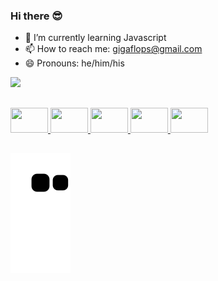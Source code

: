 ### Hi there 😎

- 🌱 I’m currently learning Javascript
- 📫 How to reach me: gigaflops@gmail.com
- 😄 Pronouns: he/him/his

<div>
  <a href="https://github.com/oGigaflops">
  <img height="48%" src="https://github-readme-stats.vercel.app/api?username=ogigaflops&show_icons=true&theme=noctis_minimus&include_all_commits=true&count_private=true"/>
<!--  <img height="48%" src="https://github-readme-stats.vercel.app/api/top-langs/?username=ogigaflops&layout=compact&langs_count=16&theme=noctis_minimus"/> -->
</div>

##

<div>
  <img src="https://cdn.jsdelivr.net/gh/devicons/devicon/icons/javascript/javascript-plain.svg", height=40px, width=60px />
  <img src="https://cdn.jsdelivr.net/gh/devicons/devicon/icons/nodejs/nodejs-plain-wordmark.svg", height=40px, width=60px />
  <img src="https://cdn.jsdelivr.net/gh/devicons/devicon/icons/html5/html5-plain-wordmark.svg" height=40px, width=60px />
  <img src="https://cdn.jsdelivr.net/gh/devicons/devicon/icons/css3/css3-plain-wordmark.svg" height=40px, width=60px />
  <img src="https://cdn.jsdelivr.net/gh/devicons/devicon/icons/rust/rust-plain.svg" height=40px, width=60px />
</div>

##

  ![Snake animation](https://github.com/oGigaflops/oGigaflops/blob/output/github-contribution-grid-snake.svg)

<!--
**oGigaflops/oGigaflops** is a ✨ _special_ ✨ repository because its `README.md` (this file) appears on your GitHub profile.

Here are some ideas to get you started:

- 🔭 I’m currently working on ...
- 👯 I’m looking to collaborate on ...
- 🤔 I’m looking for help with ...
- 💬 Ask me about ...
- 📫 How to reach me: ...
- ⚡ Fun fact: ...
-->
